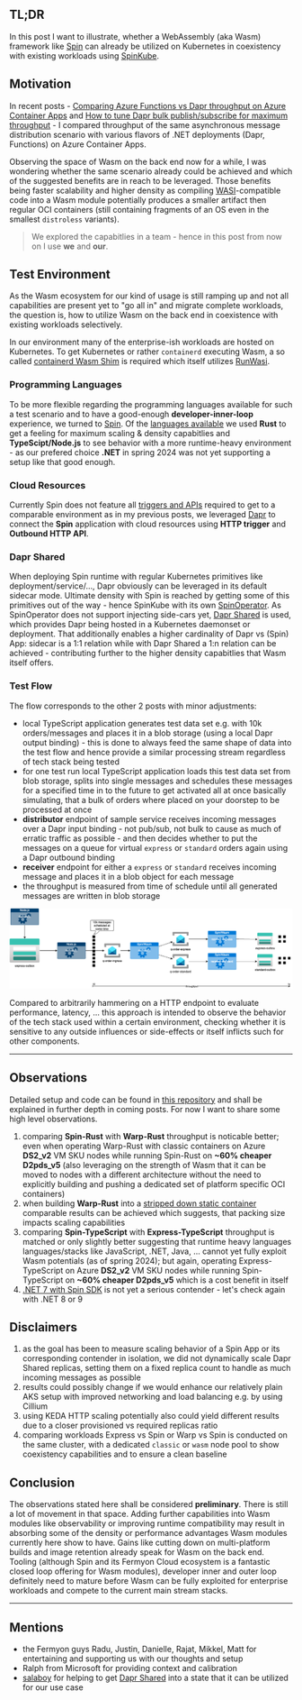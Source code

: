 ## TL;DR

In this post I want to illustrate, whether a WebAssembly (aka Wasm) framework like [Spin](https://github.com/fermyon/spin) can already be utilized on Kubernetes in coexistency with existing workloads using [SpinKube](https://www.spinkube.dev/).

## Motivation

In recent posts - [Comparing Azure Functions vs Dapr throughput on Azure Container Apps](https://dev.to/kaiwalter/comparing-azure-functions-vs-dapr-on-azure-container-apps-2noh) and [How to tune Dapr bulk publish/subscribe for maximum throughput](https://dev.to/kaiwalter/how-to-tune-dapr-bulk-publishsubscribe-for-maximum-throughput-40dd) - I compared throughput of the same asynchronous message distribution scenario with various flavors of .NET deployments (Dapr, Functions) on Azure Container Apps.

Observing the space of Wasm on the back end now for a while, I was wondering whether the same scenario already could be achieved and which of the suggested benefits are in reach to be leveraged. Those benefits being faster scalability and higher density as compiling [WASI](https://github.com/Wasm/WASI)-compatible code into a Wasm module potentially produces a smaller artifact then regular OCI containers (still containing fragments of an OS even in the smallest `distroless` variants).

> We explored the capabitlies in a team - hence in this post from now on I use **we** and **our**.

## Test Environment

As the Wasm ecosystem for our kind of usage is still ramping up and not all capabilities are present yet to "go all in" and migrate complete workloads, the question is, how to utilize Wasm on the back end in coexistence with existing workloads selectively.

In our environment many of the enterprise-ish workloads are hosted on Kubernetes. To get Kubernetes or rather `containerd` executing Wasm, a so called [containerd Wasm Shim](https://github.com/deislabs/containerd-wasm-shims?tab=readme-ov-file#shims) is required which itself utilizes [RunWasi](https://github.com/containerd/runwasi).

### Programming Languages

To be more flexible regarding the programming languages available for such a test scenario and to have a good-enough **developer-inner-loop** experience, we turned to [Spin](https://github.com/fermyon/spin). Of the [languages available](https://github.com/fermyon/spin?tab=readme-ov-file#language-support-for-spin-features) we used **Rust** to get a feeling for maximum scaling & density capabitlies and **TypeScipt/Node.js** to see behavior with a more runtime-heavy environment - as our prefered choice **.NET** in spring 2024 was not yet supporting a setup like that good enough.

### Cloud Resources

Currently Spin does not feature all [triggers and APIs](https://github.com/fermyon/spin?tab=readme-ov-file#language-support-for-spin-features) required to get to a comparable environment as in my previous posts, we leveraged [Dapr](https://dapr.io/) to connect the **Spin** application with cloud resources using **HTTP trigger** and **Outbound HTTP API**.

### Dapr Shared

When deploying Spin runtime with regular Kubernetes primitives like deployment/service/..., Dapr obviously can be leveraged in its default sidecar mode. Ultimate density with Spin is reached by getting some of this primitives out of the way - hence SpinKube with its own [SpinOperator](https://github.com/spinkube/spin-operator). As SpinOperator does not support injecting side-cars yet, [Dapr Shared](https://github.com/dapr-sandbox/dapr-shared) is used, which provides Dapr being hosted in a Kubernetes daemonset or deployment. That additionally enables a higher cardinality of Dapr vs (Spin) App: sidecar is a 1:1 relation while with Dapr Shared a 1:n relation can be achieved - contributing further to the higher density capabitlies that Wasm itself offers.

### Test Flow

The flow corresponds to the other 2 posts with minor adjustments:

- local TypeScript application generates test data set e.g. with 10k orders/messages and places it in a blob storage (using a local Dapr output binding) - this is done to always feed the same shape of data into the test flow and hence provide a similar processing stream regardless of tech stack being tested
- for one test run local TypeScript application loads this test data set from blob storage, splits into single messages and schedules these messages for a specified time in to the future to get activated all at once basically simulating, that a bulk of orders where placed on your doorstep to be processed at once
- **distributor** endpoint of sample service receives incoming messages over a Dapr input binding - not pub/sub, not bulk to cause as much of erratic traffic as possible - and then decides whether to put the messages on a queue for virtual `express` or `standard` orders again using a Dapr outbound binding
- **receiver** endpoint for either a `express` or `standard` receives incoming message and places it in a blob object for each message
- the throughput is measured from time of schedule until all generated messages are written in blob storage

![Architecture of distributing messages with Spin](../images/EnterpriseWasm.png)

Compared to arbitrarily hammering on a HTTP endpoint to evaluate performance, latency, ... this approach is intended to observe the behavior of the tech stack used within a certain environment, checking whether it is sensitive to any outside influences or side-effects or itself inflicts such for other components.

---

## Observations

Detailed setup and code can be found in [this repository](https://github.com/ZEISS/enterprise-wasm) and shall be explained in further depth in coming posts. For now I want to share some high level observations.

1. comparing **Spin-Rust** with **Warp-Rust** throughput is noticable better; even when operating Warp-Rust with classic containers on Azure **DS2_v2** VM SKU nodes while running Spin-Rust on **~60% cheaper D2pds_v5** (also leveraging on the strength of Wasm that it can be moved to nodes with a different architecture without the need to explicitly building and pushing a dedicated set of platform specific OCI containers)
1. when building **Warp-Rust** into a [stripped down static container](https://github.com/ZEISS/enterprise-wasm/blob/main/samples/warp-dapr-rs/Dockerfile.static) comparable results can be achieved which suggests, that packing size impacts scaling capabilities
1. comparing **Spin-TypeScript** with **Express-TypeScript** throughput is matched or only slightly better suggesting that runtime heavy languages languages/stacks like JavaScript, .NET, Java, ... cannot yet fully exploit Wasm potentials (as of spring 2024); but again, operating Express-TypeScript on Azure **DS2_v2** VM SKU nodes while running Spin-TypeScript on **~60% cheaper D2pds_v5** which is a cost benefit in itself
1. [.NET 7 with Spin SDK](https://github.com/ZEISS/enterprise-wasm/tree/main/samples/spin-dapr-dotnet) is not yet a serious contender - let's check again with .NET 8 or 9

## Disclaimers

1. as the goal has been to measure scaling behavior of a Spin App or its corresponding contender in isolation, we did not dynamically scale Dapr Shared replicas, setting them on a fixed replica count to handle as much incoming messages as possible
1. results could possibly change if we would enhance our relatively plain AKS setup with improved networking and load balancing e.g. by using Cillium
1. using KEDA HTTP scaling potentially also could yield different results due to a closer provisioned vs required replicas ratio
1. comparing workloads Express vs Spin or Warp vs Spin is conducted on the same cluster, with a dedicated `classic` or `wasm` node pool to show coexistency capabilities and to ensure a clean baseline

## Conclusion

The observations stated here shall be considered **preliminary**. There is still a lot of movement in that space. Adding further capabilities into Wasm modules like observability or improving runtime compatibility may result in absorbing some of the density or performance advantages Wasm modules currently here show to have. Gains like cutting down on multi-platform builds and image retention already speak for Wasm on the back end. Tooling (although Spin and its Fermyon Cloud ecosystem is a fantastic closed loop offering for Wasm modules), developer inner and outer loop definitely need to mature before Wasm can be fully exploited for enterprise workloads and compete to the current main stream stacks.

---

## Mentions

- the Fermyon guys Radu, Justin, Danielle, Rajat, Mikkel, Matt for entertaining and supporting us with our thoughts and setup
- Ralph from Microsoft for providing context and calibration
- [salaboy](https://github.com/salaboy) for helping to get [Dapr Shared](https://github.com/dapr-sandbox/dapr-shared) into a state that it can be utilized for our use case
